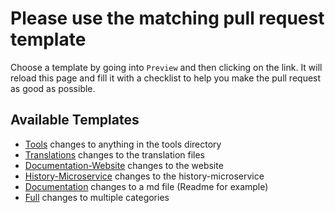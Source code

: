 # Please use the matching pull request template

Choose a template by going into `Preview` and then clicking on the link.
It will reload this page and fill it with a checklist to help you make
the pull request as good as possible.

## Available Templates

- [Tools][Tools] changes to anything in the tools directory
- [Translations][Translations] changes to the translation files
- [Documentation-Website][DW] changes to the website
- [History-Microservice][HM] changes to the history-microservice
- [Documentation][Documentation] changes to a md file (Readme for example)
- [Full][Full] changes to multiple categories

[Full]: ?quick_pull=1&template=full.md
[Documentation]: ?quick_pull=1&template=documentation.md
[HM]: ?quick_pull=1&template=history-microservice.md
[DW]: ?quick_pull=1&template=documentation-website.md
[Translations]: ?quick_pull=1&template=translation.md
[Tools]: ?quick_pull=1&template=tools.md
